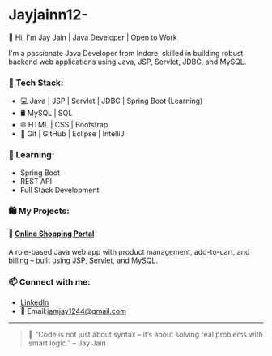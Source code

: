 # Jayjainn12-
👋 Hi, I'm Jay Jain | Java Developer | Open to Work

I'm a passionate Java Developer from Indore, skilled in building robust backend web applications using Java, JSP, Servlet, JDBC, and MySQL.

### 💼 Tech Stack:
- 💻 Java | JSP | Servlet | JDBC | Spring Boot (Learning)
- 🛢️ MySQL | SQL
- 🌐 HTML | CSS | Bootstrap
- 🔧 Git | GitHub | Eclipse | IntelliJ

### 🧠 Learning:
- Spring Boot
- REST API
- Full Stack Development

### 🛍️ My Projects:
#### 🔗 [Online Shopping Portal](https://github.com/Jayjainn12/OnlineShopping)  
A role-based Java web app with product management, add-to-cart, and billing – built using JSP, Servlet, and MySQL.

### 📫 Connect with me:
- [LinkedIn](https://www.linkedin.com/in/jay-jain-java-dev)
- 📧 Email:iamjay1244@gmail.com

---

> 💬 “Code is not just about syntax – it’s about solving real problems with smart logic.” – Jay Jain
